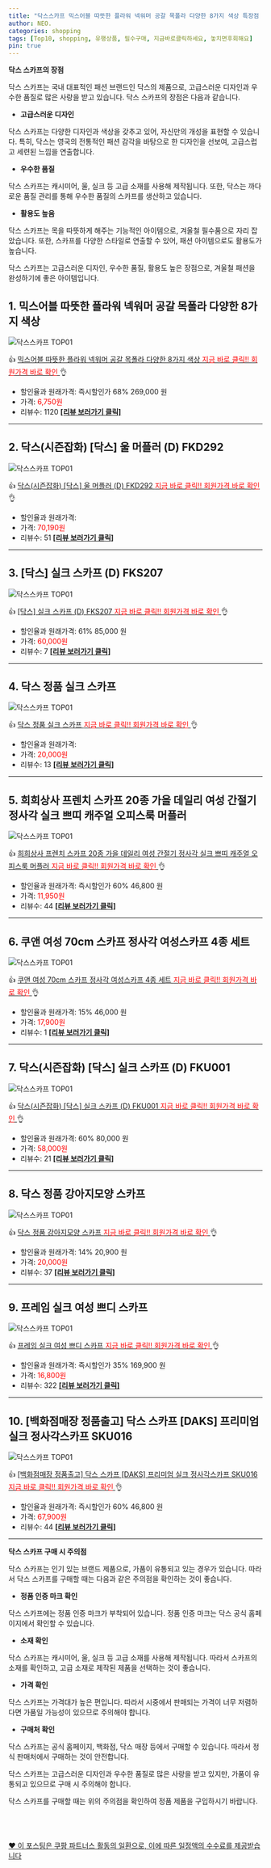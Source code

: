 ```yaml
---
title: "닥스스카프 믹스어블 따뜻한 플라워 넥워머 공갈 목폴라 다양한 8가지 색상 특장점 필요 추천 제품 비교 최저 가격 비교 장점 구매 후기 구매평"
author: NEO.
categories: shopping
tags: [Top10, shopping, 유행상품, 필수구매, 지금바로클릭하세요, 놓치면후회해요]
pin: true
---
```

**닥스 스카프의 장점**

닥스 스카프는 국내 대표적인 패션 브랜드인 닥스의 제품으로, 고급스러운 디자인과 우수한 품질로 많은 사랑을 받고 있습니다. 닥스 스카프의 장점은 다음과 같습니다.

* **고급스러운 디자인**

닥스 스카프는 다양한 디자인과 색상을 갖추고 있어, 자신만의 개성을 표현할 수 있습니다. 특히, 닥스는 영국의 전통적인 패션 감각을 바탕으로 한 디자인을 선보여, 고급스럽고 세련된 느낌을 연출합니다.

* **우수한 품질**

닥스 스카프는 캐시미어, 울, 실크 등 고급 소재를 사용해 제작됩니다. 또한, 닥스는 까다로운 품질 관리를 통해 우수한 품질의 스카프를 생산하고 있습니다.

* **활용도 높음**

닥스 스카프는 목을 따뜻하게 해주는 기능적인 아이템으로, 겨울철 필수품으로 자리 잡았습니다. 또한, 스카프를 다양한 스타일로 연출할 수 있어, 패션 아이템으로도 활용도가 높습니다.

닥스 스카프는 고급스러운 디자인, 우수한 품질, 활용도 높은 장점으로, 겨울철 패션을 완성하기에 좋은 아이템입니다.

   

## 1. 믹스어블 따뜻한 플라워 넥워머 공갈 목폴라 다양한 8가지 색상

![닥스스카프 TOP01](https://thumbnail7.coupangcdn.com/thumbnails/remote/490x490ex/image/vendor_inventory/8271/d68cfe0028a3ed46624fa0e076673e4d1e605512761897dc78b44b4db9f7.jpg)


👍 [믹스어블 따뜻한 플라워 넥워머 공갈 목폴라 다양한 8가지 색상 <font color=red> 지금 바로 클릭!! 회원가격 바로 확인 </font> ](https://link.coupang.com/re/AFFSDP?lptag=AF3617701&subid=GithubCoopas&pageKey=6827958876&traceid=V0-153&itemId=16201158861&vendorItemId=83395792718) 👌 


- 할인율과 원래가격: 즉시할인가 68%  269,000   원
- 가격: <span style='color:red'>6,750원</span>
- 리뷰수: 1120  [**[리뷰 보러가기 클릭]**](https://link.coupang.com/re/AFFSDP?lptag=AF3617701&subid=GithubCoopas&pageKey=6827958876&traceid=V0-153&itemId=16201158861&vendorItemId=83395792718)

---


   

## 2. 닥스(시즌잡화) [닥스] 울 머플러 (D) FKD292

![닥스스카프 TOP01](https://thumbnail7.coupangcdn.com/thumbnails/remote/490x490ex/image/vendor_inventory/f2ad/383f6c34ddea80b0bddcd1ef9b2582c6bad0b3aeb67be8d224914fcf2b3e.jpg)


👍 [닥스(시즌잡화) [닥스] 울 머플러 (D) FKD292 <font color=red> 지금 바로 클릭!! 회원가격 바로 확인 </font> ](https://link.coupang.com/re/AFFSDP?lptag=AF3617701&subid=GithubCoopas&pageKey=7658851652&traceid=V0-153&itemId=20398897762&vendorItemId=87481389964) 👌 


- 할인율과 원래가격: 
- 가격: <span style='color:red'>70,190원</span>
- 리뷰수: 51  [**[리뷰 보러가기 클릭]**](https://link.coupang.com/re/AFFSDP?lptag=AF3617701&subid=GithubCoopas&pageKey=7658851652&traceid=V0-153&itemId=20398897762&vendorItemId=87481389964)

---


   

## 3. [닥스] 실크 스카프 (D) FKS207

![닥스스카프 TOP01](https://thumbnail7.coupangcdn.com/thumbnails/remote/490x490ex/image/vendor_inventory/889b/39cc0ae89cee2be9ea8610281d9e6ccc903087589beb96cb50a68e1884b7.JPG)


👍 [[닥스] 실크 스카프 (D) FKS207 <font color=red> 지금 바로 클릭!! 회원가격 바로 확인 </font> ](https://link.coupang.com/re/AFFSDP?lptag=AF3617701&subid=GithubCoopas&pageKey=6067580076&traceid=V0-153&itemId=11186618861&vendorItemId=87878653789) 👌 


- 할인율과 원래가격: 61%  85,000   원
- 가격: <span style='color:red'>60,000원</span>
- 리뷰수: 7  [**[리뷰 보러가기 클릭]**](https://link.coupang.com/re/AFFSDP?lptag=AF3617701&subid=GithubCoopas&pageKey=6067580076&traceid=V0-153&itemId=11186618861&vendorItemId=87878653789)

---


   

## 4. 닥스 정품 실크 스카프

![닥스스카프 TOP01](https://thumbnail10.coupangcdn.com/thumbnails/remote/490x490ex/image/vendor_inventory/d30e/58c4ac22469f66c2790f14b517279312581cae71eea22b12ae2d8c97bc10.jpg)


👍 [닥스 정품 실크 스카프 <font color=red> 지금 바로 클릭!! 회원가격 바로 확인 </font> ](https://link.coupang.com/re/AFFSDP?lptag=AF3617701&subid=GithubCoopas&pageKey=7654472784&traceid=V0-153&itemId=20375835883&vendorItemId=87459325417) 👌 


- 할인율과 원래가격: 
- 가격: <span style='color:red'>20,000원</span>
- 리뷰수: 13  [**[리뷰 보러가기 클릭]**](https://link.coupang.com/re/AFFSDP?lptag=AF3617701&subid=GithubCoopas&pageKey=7654472784&traceid=V0-153&itemId=20375835883&vendorItemId=87459325417)

---


   

## 5. 희희상사 프렌치 스카프 20종 가을 데일리 여성 간절기 정사각 실크 쁘띠 캐주얼 오피스룩 머플러

![닥스스카프 TOP01](https://thumbnail10.coupangcdn.com/thumbnails/remote/490x490ex/image/vendor_inventory/50e4/b34b5fa38d81d7ed3a37bbea5e84a8f428a3e126deb75a8384f1b999651e.jpg)


👍 [희희상사 프렌치 스카프 20종 가을 데일리 여성 간절기 정사각 실크 쁘띠 캐주얼 오피스룩 머플러 <font color=red> 지금 바로 클릭!! 회원가격 바로 확인 </font> ](https://link.coupang.com/re/AFFSDP?lptag=AF3617701&subid=GithubCoopas&pageKey=7571228372&traceid=V0-153&itemId=19967669977&vendorItemId=87066252058) 👌 


- 할인율과 원래가격: 즉시할인가 60%  46,800   원
- 가격: <span style='color:red'>11,950원</span>
- 리뷰수: 44  [**[리뷰 보러가기 클릭]**](https://link.coupang.com/re/AFFSDP?lptag=AF3617701&subid=GithubCoopas&pageKey=7571228372&traceid=V0-153&itemId=19967669977&vendorItemId=87066252058)

---


   

## 6. 쿠앤 여성 70cm 스카프 정사각 여성스카프 4종 세트

![닥스스카프 TOP01](https://thumbnail7.coupangcdn.com/thumbnails/remote/490x490ex/image/vendor_inventory/adca/73be78368fb5080c7d23ecab0f89b53510bfdff10fea178f2e0c73eb7103.jpg)


👍 [쿠앤 여성 70cm 스카프 정사각 여성스카프 4종 세트 <font color=red> 지금 바로 클릭!! 회원가격 바로 확인 </font> ](https://link.coupang.com/re/AFFSDP?lptag=AF3617701&subid=GithubCoopas&pageKey=7570498871&traceid=V0-153&itemId=19964311805&vendorItemId=87062806193) 👌 


- 할인율과 원래가격: 15%  46,000   원
- 가격: <span style='color:red'>17,900원</span>
- 리뷰수: 1  [**[리뷰 보러가기 클릭]**](https://link.coupang.com/re/AFFSDP?lptag=AF3617701&subid=GithubCoopas&pageKey=7570498871&traceid=V0-153&itemId=19964311805&vendorItemId=87062806193)

---


   

## 7. 닥스(시즌잡화) [닥스] 실크 스카프 (D) FKU001

![닥스스카프 TOP01](https://thumbnail10.coupangcdn.com/thumbnails/remote/490x490ex/image/vendor_inventory/7f15/43f48144c33e0ea681b5a10b4fca41cb93e14c22a02d4c98ac09aa918fe2.jpg)


👍 [닥스(시즌잡화) [닥스] 실크 스카프 (D) FKU001 <font color=red> 지금 바로 클릭!! 회원가격 바로 확인 </font> ](https://link.coupang.com/re/AFFSDP?lptag=AF3617701&subid=GithubCoopas&pageKey=6732435818&traceid=V0-153&itemId=15690302432&vendorItemId=87416607381) 👌 


- 할인율과 원래가격: 60%  80,000   원
- 가격: <span style='color:red'>58,000원</span>
- 리뷰수: 21  [**[리뷰 보러가기 클릭]**](https://link.coupang.com/re/AFFSDP?lptag=AF3617701&subid=GithubCoopas&pageKey=6732435818&traceid=V0-153&itemId=15690302432&vendorItemId=87416607381)

---


   

## 8. 닥스 정품 강아지모양 스카프

![닥스스카프 TOP01](https://thumbnail10.coupangcdn.com/thumbnails/remote/490x490ex/image/vendor_inventory/2a80/dfc05293e1ff58296bde185e115e75ec85069d049f7db81529e67df3a2da.JPG)


👍 [닥스 정품 강아지모양 스카프 <font color=red> 지금 바로 클릭!! 회원가격 바로 확인 </font> ](https://link.coupang.com/re/AFFSDP?lptag=AF3617701&subid=GithubCoopas&pageKey=7684964724&traceid=V0-153&itemId=20535034741&vendorItemId=87611868313) 👌 


- 할인율과 원래가격: 14%  20,900   원
- 가격: <span style='color:red'>20,000원</span>
- 리뷰수: 37  [**[리뷰 보러가기 클릭]**](https://link.coupang.com/re/AFFSDP?lptag=AF3617701&subid=GithubCoopas&pageKey=7684964724&traceid=V0-153&itemId=20535034741&vendorItemId=87611868313)

---


   

## 9. 프레임 실크 여성 쁘디 스카프

![닥스스카프 TOP01](https://thumbnail6.coupangcdn.com/thumbnails/remote/490x490ex/image/vendor_inventory/c28a/1fa6e71d4727ca0d9ca7a368d0dfc16116ab493530f148ac9448c6b16ee0.jpg)


👍 [프레임 실크 여성 쁘디 스카프 <font color=red> 지금 바로 클릭!! 회원가격 바로 확인 </font> ](https://link.coupang.com/re/AFFSDP?lptag=AF3617701&subid=GithubCoopas&pageKey=6328402282&traceid=V0-153&itemId=13223312891&vendorItemId=84283298961) 👌 


- 할인율과 원래가격: 즉시할인가 35%  169,900   원
- 가격: <span style='color:red'>16,800원</span>
- 리뷰수: 322  [**[리뷰 보러가기 클릭]**](https://link.coupang.com/re/AFFSDP?lptag=AF3617701&subid=GithubCoopas&pageKey=6328402282&traceid=V0-153&itemId=13223312891&vendorItemId=84283298961)

---


   

## 10. [백화점매장 정품출고] 닥스 스카프 [DAKS] 프리미엄 실크 정사각스카프 SKU016

![닥스스카프 TOP01](https://thumbnail6.coupangcdn.com/thumbnails/remote/490x490ex/image/vendor_inventory/c571/f67d6c3dc2a63591f484c4b943cd65bd10528cd183d3ac729bfada7774bf.jpg)


👍 [[백화점매장 정품출고] 닥스 스카프 [DAKS] 프리미엄 실크 정사각스카프 SKU016 <font color=red> 지금 바로 클릭!! 회원가격 바로 확인 </font> ](https://link.coupang.com/re/AFFSDP?lptag=AF3617701&subid=GithubCoopas&pageKey=7568143924&traceid=V0-153&itemId=19952855334&vendorItemId=87928308165) 👌 


- 할인율과 원래가격: 즉시할인가 60%  46,800   원
- 가격: <span style='color:red'>67,900원</span>
- 리뷰수: 44  [**[리뷰 보러가기 클릭]**](https://link.coupang.com/re/AFFSDP?lptag=AF3617701&subid=GithubCoopas&pageKey=7568143924&traceid=V0-153&itemId=19952855334&vendorItemId=87928308165)

---
**닥스 스카프 구매 시 주의점**

닥스 스카프는 인기 있는 브랜드 제품으로, 가품이 유통되고 있는 경우가 있습니다. 따라서 닥스 스카프를 구매할 때는 다음과 같은 주의점을 확인하는 것이 좋습니다.

* **정품 인증 마크 확인**

닥스 스카프에는 정품 인증 마크가 부착되어 있습니다. 정품 인증 마크는 닥스 공식 홈페이지에서 확인할 수 있습니다.

* **소재 확인**

닥스 스카프는 캐시미어, 울, 실크 등 고급 소재를 사용해 제작됩니다. 따라서 스카프의 소재를 확인하고, 고급 소재로 제작된 제품을 선택하는 것이 좋습니다.

* **가격 확인**

닥스 스카프는 가격대가 높은 편입니다. 따라서 시중에서 판매되는 가격이 너무 저렴하다면 가품일 가능성이 있으므로 주의해야 합니다.

* **구매처 확인**

닥스 스카프는 공식 홈페이지, 백화점, 닥스 매장 등에서 구매할 수 있습니다. 따라서 정식 판매처에서 구매하는 것이 안전합니다.

닥스 스카프는 고급스러운 디자인과 우수한 품질로 많은 사랑을 받고 있지만, 가품이 유통되고 있으므로 구매 시 주의해야 합니다.

닥스 스카프를 구매할 때는 위의 주의점을 확인하여 정품 제품을 구입하시기 바랍니다.<br><br><br><br><br> [ ❤  이 포스팅은 쿠팡 파트너스 활동의 일환으로, 이에 따른 일정액의 수수료를 제공받습니다](https://link.coupang.com/a/bcEFyh)